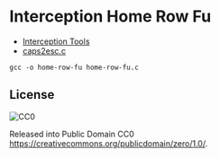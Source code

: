 Interception Home Row Fu
========================

  * [Interception Tools](https://gitlab.com/interception/linux/tools)
  * [caps2esc.c](https://gitlab.com/interception/linux/plugins/caps2esc/-/blob/master/caps2esc.c)

``` shell
gcc -o home-row-fu home-row-fu.c
```

License
-------

![CC0](https://licensebuttons.net/p/zero/1.0/88x31.png)

Released into Public Domain CC0 <https://creativecommons.org/publicdomain/zero/1.0/>.
